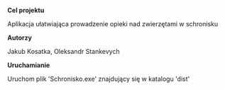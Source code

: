 **Cel projektu**

Aplikacja ułatwiająca prowadzenie opieki nad zwierzętami w schronisku



**Autorzy**

Jakub Kosatka, Oleksandr Stankevych



**Uruchamianie**

Uruchom plik 'Schronisko.exe' znajdujący się w katalogu 'dist'
